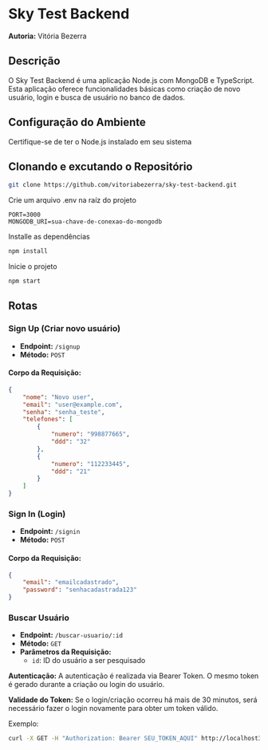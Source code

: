 # Sky Test Backend

**Autoria:** Vitória Bezerra

## Descrição

O Sky Test Backend é uma aplicação Node.js com MongoDB e TypeScript. Esta aplicação oferece funcionalidades básicas como criação de novo usuário, login e busca de usuário no banco de dados.

## Configuração do Ambiente

Certifique-se de ter o Node.js instalado em seu sistema

## Clonando e excutando o Repositório

```bash
git clone https://github.com/vitoriabezerra/sky-test-backend.git
```

Crie um arquivo .env na raíz do projeto

```.env
PORT=3000
MONGODB_URI=sua-chave-de-conexao-do-mongodb
```

Installe as dependências

```bash
npm install
```

Inicie o projeto

```bash
npm start
```

## Rotas

### Sign Up (Criar novo usuário)

-   **Endpoint:** `/signup`
-   **Método:** `POST`

#### Corpo da Requisição:

```json
{
    "nome": "Novo user",
    "email": "user@example.com",
    "senha": "senha_teste",
    "telefones": [
        {
            "numero": "998877665",
            "ddd": "32"
        },
        {
            "numero": "112233445",
            "ddd": "21"
        }
    ]
}
```

### Sign In (Login)

-   **Endpoint:** `/signin`
-   **Método:** `POST`

#### Corpo da Requisição:

```json
{
    "email": "emailcadastrado",
    "password": "senhacadastrada123"
}
```

### Buscar Usuário

-   **Endpoint:** `/buscar-usuario/:id`
-   **Método:** `GET`
-   **Parâmetros da Requisição:**
    -   `id`: ID do usuário a ser pesquisado

**Autenticação:** A autenticação é realizada via Bearer Token. O mesmo token é gerado durante a criação ou login do usuário.

**Validade do Token:** Se o login/criação ocorreu há mais de 30 minutos, será necessário fazer o login novamente para obter um token válido.

Exemplo:

```bash
curl -X GET -H "Authorization: Bearer SEU_TOKEN_AQUI" http://localhost3000.com/buscar-usuario/123
```
